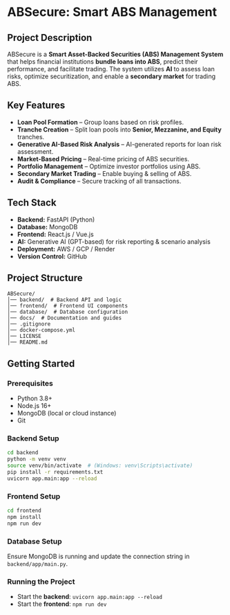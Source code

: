 # ABSecure: Smart ABS Management

## Project Description
ABSecure is a **Smart Asset-Backed Securities (ABS) Management System** that helps financial institutions **bundle loans into ABS**, predict their performance, and facilitate trading. The system utilizes **AI** to assess loan risks, optimize securitization, and enable a **secondary market** for trading ABS.

## Key Features
- **Loan Pool Formation** – Group loans based on risk profiles.
- **Tranche Creation** – Split loan pools into **Senior, Mezzanine, and Equity** tranches.
- **Generative AI-Based Risk Analysis** – AI-generated reports for loan risk assessment.
- **Market-Based Pricing** – Real-time pricing of ABS securities.
- **Portfolio Management** – Optimize investor portfolios using ABS.
- **Secondary Market Trading** – Enable buying & selling of ABS.
- **Audit & Compliance** – Secure tracking of all transactions.

## Tech Stack
- **Backend:** FastAPI (Python)
- **Database:** MongoDB
- **Frontend:** React.js / Vue.js
- **AI:** Generative AI (GPT-based) for risk reporting & scenario analysis
- **Deployment:** AWS / GCP / Render
- **Version Control:** GitHub

## Project Structure
```
ABSecure/
│── backend/  # Backend API and logic
│── frontend/  # Frontend UI components
│── database/  # Database configuration
│── docs/  # Documentation and guides
│── .gitignore
│── docker-compose.yml
│── LICENSE
│── README.md
```

## Getting Started

### Prerequisites
- Python 3.8+
- Node.js 16+
- MongoDB (local or cloud instance)
- Git

### Backend Setup
```bash
cd backend
python -m venv venv
source venv/bin/activate  # (Windows: venv\Scripts\activate)
pip install -r requirements.txt
uvicorn app.main:app --reload
```

### Frontend Setup
```bash
cd frontend
npm install
npm run dev
```

### Database Setup
Ensure MongoDB is running and update the connection string in `backend/app/main.py`.

### Running the Project
- Start the **backend**: `uvicorn app.main:app --reload`
- Start the **frontend**: `npm run dev`








